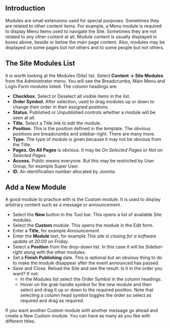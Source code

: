 <!-- Filename: J4.x:Getting_Started:_Adding_a_Module / Display title: Aan de slag: Een module toevoegen -->

## Introduction

Modules are small extensions used for special purposes. Sometimes they
are related to other content items. For example, a Menu module is
required to display Menu Items used to navigate the Site. Sometimes they
are not related to any other content at all. Module content is usually
displayed in boxes above, beside or below the main page content. Also,
modules may be displayed on some pages but not others and to some people
but not others.

## The Site Modules List

It is worth looking at the Modules (Site) list. Select
**Content **→** Site Modules** from the Administrator menu. You will see
the Breadcrumbs, Main Menu and Login Form modules listed. The column
headings are:

- **Checkbox.** Select or Deselect all visible items in the list.
- **Order Symbol.** After selection, used to drag modules up or down to
  change their order in their assigned positions.
- **Status.** Published or Unpublished controls whether a module will be
  seen at all.
- **Title.** Select a Title link to edit the module.
- **Position.** This is the position defined in the template. The
  obvious positions are breadcrumbs and sidebar-right. There are many
  more.
- **Type.** The type of module is given because it may not be obvious
  from the Title.
- **Pages.** **On All Pages** is obvious. It may be *On Selected Pages*
  or *Not on Selected Pages*.
- **Access.** Public means everyone. But this may be restricted by User
  Group, for example Super User.
- **ID.** An identification number allocated by Joomla.

## Add a New Module

A good module to practice with is the Custom module. It is used to
display arbitrary content such as a message or announcement.

- Select the **New** button in the Tool bar. This opens a list of
  available Site modules.
- Select the **Custom** module. This opens the module in the Edit form.
- Enter a **Title**, for example *Announcement*.
- Enter the **Module** text, for example *This site is closing for a
  software update at 20:00 on Friday*.
- Select a **Position** from the drop-down list. In this case it will be
  *Sidebar-right* along with the other modules.
- Set a **Finish Publishing** date. This is optional but an obvious
  thing to do to make the module disappear after the event announced has
  passed.
- Save and Close. Reload the Site and see the result. Is it in the order
  you want? If not:
  - In the Modules list select the Order Symbol in the column headings.
  - Hover on the grab handle symbol for the new module and then select
    and drag it up or down to the required position. Note that selecting
    a column head symbol toggles the order so select as required and
    drag as required.

If you want another Custom module with another message go ahead and
create a New Custom module. You can have as many as you like with
different titles.
